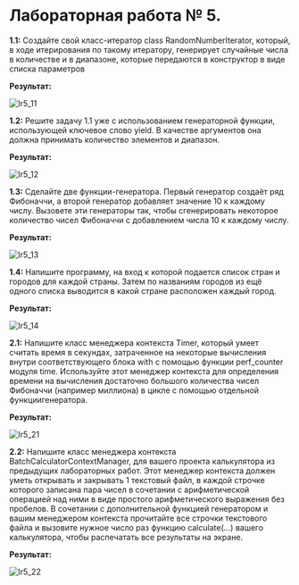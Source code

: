 # Лабораторная работа № 5.
**1.1:** Создайте свой класс-итератор class RandomNumberIterator, который, в ходе итерирования по такому итератору, генерирует случайные числа в количестве и в диапазоне, которые передаются в конструктор в виде списка параметров

**Результат:**

![lr5_11](https://github.com/user-attachments/assets/44400992-812d-4ca9-b753-b746d9756bd0)



**1.2:** Решите задачу 1.1 уже с использованием генераторной функции, использующей ключевое слово yield. В качестве аргументов она должна
принимать количество элементов и диапазон.

**Результат:**

![lr5_12](https://github.com/user-attachments/assets/4ed01afc-429d-4aa5-9212-6d8ab6fdcc61)


**1.3:** Сделайте две функции-генератора. Первый генератор создаёт ряд Фибоначчи, а второй генератор добавляет значение 10 к каждому числу.
Вызовете эти генераторы так, чтобы сгенерировать некоторое количество чисел Фибоначчи с добавлением числа 10 к каждому числу.

**Результат:**

![lr5_13](https://github.com/user-attachments/assets/c81f3c51-03ca-489b-ae20-d336c0cc879e)


**1.4:** Напишите программу, на вход к которой подается список стран и городов для каждой страны. Затем по названиям городов из ещё одного
списка выводится в какой стране расположен каждый город.

**Результат:**

![lr5_14](https://github.com/user-attachments/assets/7b9425df-9fd7-4de5-802d-00766aff1067)


**2.1:** Напишите класс менеджера контекста Timer, который умеет считать
время в секундах, затраченное на некоторые вычисления внутри соответствующего блока with с помощью функции perf_counter модуля time. Используйте этот менеджер контекста для определения времени на вычисления достаточно большого количества чисел Фибоначчи (например миллиона) в цикле с помощью отдельной функциигенератора.

**Результат:**

![lr5_21](https://github.com/user-attachments/assets/5c217326-e976-419c-ad97-653ba74e16fb)


**2.2:** Напишите класс менеджера контекста BatchCalculatorContextManager,
для вашего проекта калькулятора из предыдущих лабораторных работ. Этот менеджер контекста должен уметь открывать и закрывать 1 текстовый файл, в каждой строчке которого записана пара чисел в сочетании с арифметической операцией над ними в виде простого
арифметического выражения без пробелов. В сочетании с дополнительной функцией генератором и вашим менеджером контекста прочитайте все строчки текстового файла и вызовите нужное число раз функцию calculate(...) вашего калькулятора, чтобы распечатать
все результаты на экране.

**Результат:**

![lr5_22](https://github.com/user-attachments/assets/a801153e-0d68-437c-bf81-d7a994196a0d)
